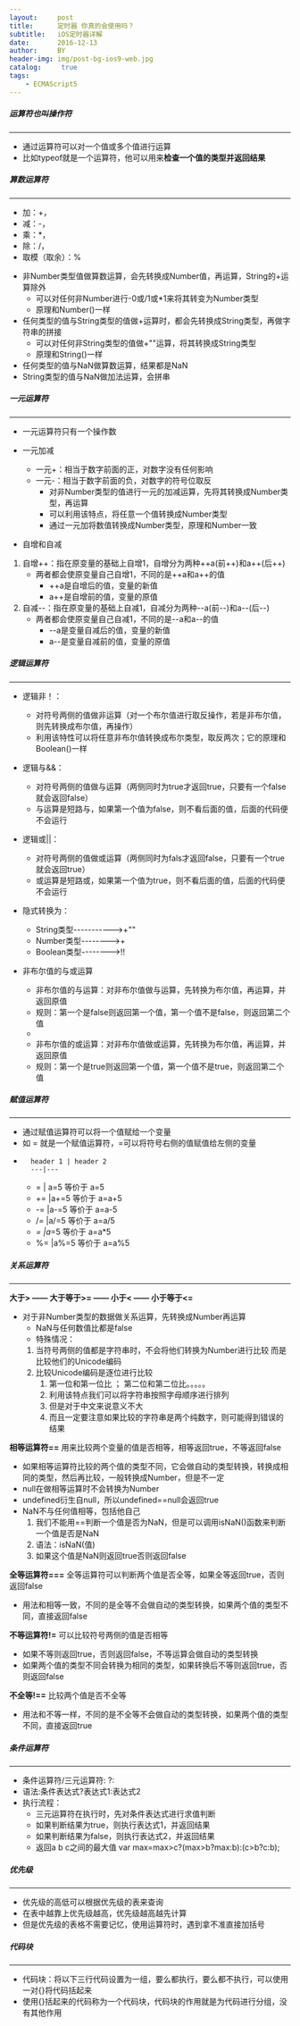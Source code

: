 ```yaml
---
layout:     post
title:      定时器 你真的会使用吗？
subtitle:   iOS定时器详解
date:       2016-12-13
author:     BY
header-img: img/post-bg-ios9-web.jpg
catalog: 	 true
tags:
    - ECMAScript5
---
```

##### 运算符也叫操作符
---
* 通过运算符可以对一个值或多个值进行运算
* 比如typeof就是一个运算符，他可以用来**检查一个值的类型并返回结果**

##### 算数运算符
---
* 加：+，
* 减：-，
* 乘：*，
* 除：/，
* 取模（取余）：%

- 非Number类型值做算数运算，会先转换成Number值，再运算，String的+运算除外
    - 可以对任何非Number进行-0或/1或*1来将其转变为Number类型
    - 原理和Number()一样
- 任何类型的值与String类型的值做+运算时，都会先转换成String类型，再做字符串的拼接
    - 可以对任何非String类型的值做+""运算，将其转换成String类型
    - 原理和String()一样
- 任何类型的值与NaN做算数运算，结果都是NaN
- String类型的值与NaN做加法运算，会拼串

##### 一元运算符
---
* 一元运算符只有一个操作数
* 一元加减
    - 一元+：相当于数字前面的正，对数字没有任何影响
    - 一元-：相当于数字前面的负，对数字的符号位取反
        - 对非Number类型的值进行一元的加减运算，先将其转换成Number类型，再运算
        - 可以利用该特点，将任意一个值转换成Number类型
        - 通过一元加将数值转换成Number类型，原理和Number一致
    
* 自增和自减
1. 自增++：指在原变量的基础上自增1，自增分为两种++a(前++)和a++(后++)   
    - 两者都会使原变量自己自增1，不同的是++a和a++的值
       - ++a是自增后的值，变量的新值
       - a++是自增前的值，变量的原值
2. 自减--：指在原变量的基础上自减1，自减分为两种--a(前--)和a--(后--)
   - 两者都会使原变量自己自减1，不同的是--a和a--的值
      - --a是变量自减后的值，变量的新值
      - a--是变量自减前的值，变量的原值

##### 逻辑运算符
---
* 逻辑非！：
	- 对符号两侧的值做非运算（对一个布尔值进行取反操作，若是非布尔值，则先转换成布尔值，再操作）
	- 利用该特性可以将任意非布尔值转换成布尔类型，取反两次；它的原理和Boolean()一样
* 逻辑与&&：
    - 对符号两侧的值做与运算（两侧同时为true才返回true，只要有一个false就会返回false）
    - 与运算是短路与，如果第一个值为false，则不看后面的值，后面的代码便不会运行
* 逻辑或||：
	- 对符号两侧的值做或运算（两侧同时为fals才返回false，只要有一个true就会返回true）
 	- 或运算是短路或，如果第一个值为true，则不看后面的值，后面的代码便不会运行
 	
* 隐式转换为：
    - String类型----------->+""
    - Number类型-------->+
    - Boolean类型-------->!!
    
* 非布尔值的与或运算
    - 非布尔值的与运算：对非布尔值做与运算，先转换为布尔值，再运算，并返回原值
	- 规则：第一个是false则返回第一个值，第一个值不是false，则返回第二个值
	- 
    - 非布尔值的或运算：对非布尔值做或运算，先转换为布尔值，再运算，并返回原值   	
    - 规则：第一个是true则返回第一个值，第一个值不是true，则返回第二个值

##### 赋值运算符
---
* 通过赋值运算符可以将一个值赋给一个变量
* 如 = 就是一个赋值运算符，=可以将符号右侧的值赋值给左侧的变量
* 
        header 1 | header 2
        ---|---
    - =   | a=5 等价于 a=5
    - +=  |a+=5 等价于 a=a+5
    - -=  |a-=5 等价于 a=a-5
    - /=  |a/=5 等价于 a=a/5
    - *=  |a*=5 等价于 a=a*5
    - %=  |a%=5 等价于 a=a%5

##### 关系运算符
---
**大于>  —— 大于等于>=  —— 小于<   ——  小于等于<=**
- 对于非Number类型的数据做关系运算，先转换成Number再运算
    - NaN与任何数值比都是false
    - 特殊情况：
     1. 当符号两侧的值都是字符串时，不会将他们转换为Number进行比较
        而是比较他们的Unicode编码
     2. 比较Unicode编码是逐位进行比较
        1. 第一位和第一位比 ； 第二位和第二位比。。。。。
        2. 利用该特点我们可以将字符串按照字母顺序进行排列
        3. 但是对于中文来说意义不大
        4. 而且一定要注意如果比较的字符串是两个纯数字，则可能得到错误的结果

**相等运算符==** 用来比较两个变量的值是否相等，相等返回true，不等返回false
- 如果相等运算符比较的两个值的类型不同，它会做自动的类型转换，转换成相同的类型，然后再比较，一般转换成Number，但是不一定
- null在做相等运算时不会转换为Number
- undefined衍生自null，所以undefined==null会返回true
- NaN不与任何值相等，包括他自己
    1. 我们不能用==判断一个值是否为NaN，但是可以调用isNaN()函数来判断一个值是否是NaN
    2. 语法：isNaN(值)
    3. 如果这个值是NaN则返回true否则返回false

**全等运算符===** 全等运算符可以判断两个值是否全等，如果全等返回true，否则返回false
- 用法和相等一致，不同的是全等不会做自动的类型转换，如果两个值的类型不同，直接返回false

**不等运算符!=** 可以比较符号两侧的值是否相等
- 如果不等则返回true，否则返回false，不等运算会做自动的类型转换
- 如果两个值的类型不同会转换为相同的类型，如果转换后不等则返回true，否则返回false

**不全等!==** 比较两个值是否不全等 
- 用法和不等一样，不同的是不全等不会做自动的类型转换，如果两个值的类型不同，直接返回true


##### 条件运算符
---
- 条件运算符/三元运算符:    ?:
- 语法:条件表达式?表达式1:表达式2
- 执行流程：
    - 三元运算符在执行时，先对条件表达式进行求值判断
    - 如果判断结果为true，则执行表达式1，并返回结果
    - 如果判断结果为false，则执行表达式2，并返回结果
	- 返回a  b  c之间的最大值    var max=max>c?(max>b?max:b):(c>b?c:b);

##### 优先级
---
- 优先级的高低可以根据优先级的表来查询
- 在表中越靠上优先级越高，优先级越高越先计算
- 但是优先级的表格不需要记忆，使用运算符时，遇到拿不准直接加括号

##### 代码块
---
- 代码块：将以下三行代码设置为一组，要么都执行，要么都不执行，可以使用一对{}将代码括起来
- 使用{}括起来的代码称为一个代码块，代码块的作用就是为代码进行分组，没有其他作用
